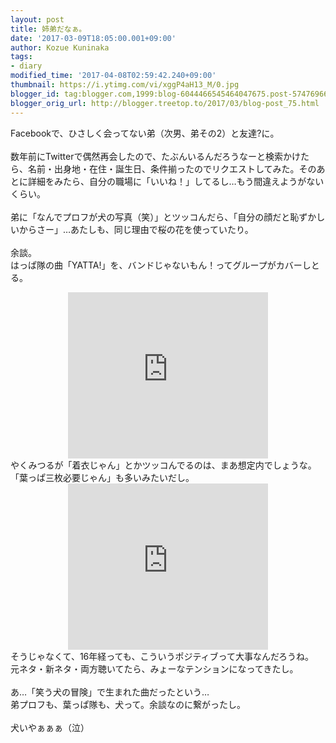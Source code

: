 ```yaml
---
layout: post
title: 姉弟だなぁ。
date: '2017-03-09T18:05:00.001+09:00'
author: Kozue Kuninaka
tags:
- diary
modified_time: '2017-04-08T02:59:42.240+09:00'
thumbnail: https://i.ytimg.com/vi/xggP4aH13_M/0.jpg
blogger_id: tag:blogger.com,1999:blog-6044466545464047675.post-5747696617205572646
blogger_orig_url: http://blogger.treetop.to/2017/03/blog-post_75.html
---
```


Facebookで、ひさしく会ってない弟（次男、弟その2）と友達?に。<br /><br />数年前にTwitterで偶然再会したので、たぶんいるんだろうなーと検索かけたら、名前・出身地・在住・誕生日、条件揃ったのでリクエストしてみた。そのあとに詳細をみたら、自分の職場に「いいね！」してるし…もう間違えようがないくらい。<br /><br />弟に「なんでプロフが犬の写真（笑）」とツッコんだら、「自分の顔だと恥ずかしいからさー」…あたしも、同じ理由で桜の花を使っていたり。<br /><br />余談。<br />はっぱ隊の曲「YATTA!」を、バンドじゃないもん！ってグループがカバーしとる。<br /><div class="separator" style="clear: both; text-align: center;"><iframe width="320" height="266" class="YOUTUBE-iframe-video" data-thumbnail-src="https://i.ytimg.com/vi/xggP4aH13_M/0.jpg" src="https://www.youtube.com/embed/xggP4aH13_M?feature=player_embedded" frameborder="0" allowfullscreen></iframe></div>やくみつるが「着衣じゃん」とかツッコんでるのは、まあ想定内でしょうな。<br />「葉っぱ三枚必要じゃん」も多いみたいだし。<br /><div class="separator" style="clear: both; text-align: center;"><iframe width="320" height="266" class="YOUTUBE-iframe-video" data-thumbnail-src="https://i.ytimg.com/vi/kL5DDSglM_s/0.jpg" src="https://www.youtube.com/embed/kL5DDSglM_s?feature=player_embedded" frameborder="0" allowfullscreen></iframe></div>そうじゃなくて、16年経っても、こういうポジティブって大事なんだろうね。<br />元ネタ・新ネタ・両方聴いてたら、みょーなテンションになってきたし。<br /><br />あ…「笑う犬の冒険」で生まれた曲だったという…<br />弟プロフも、葉っぱ隊も、犬って。余談なのに繋がったし。<br /><br />犬いやぁぁぁ（泣）